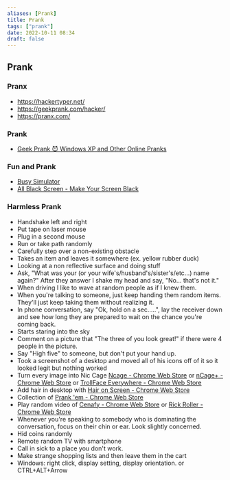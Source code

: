 ```yaml
---
aliases: [Prank]
title: Prank
tags: ["prank"]
date: 2022-10-11 08:34
draft: false
---
```


## Prank

### Pranx

- <https://hackertyper.net/>
- <https://geekprank.com/hacker/>
- <https://pranx.com/>

### Prank

- [Geek Prank 😈 Windows XP and Other Online Pranks](https://geekprank.com/)

### Fun and Prank

- [Busy Simulator](https://busysimulator.com/)
- [All Black Screen - Make Your Screen Black](https://allblackscreen.com/)

### Harmless Prank

- Handshake left and right
- Put tape on laser mouse
- Plug in a second mouse
- Run or take path randomly
- Carefully step over a non-existing obstacle
- Takes an item and leaves it somewhere (ex. yellow rubber duck)
- Looking at a non reflective surface and doing stuff
- Ask, "What was your (or your wife's/husband's/sister's/etc...) name again?" After they answer I shake my head and say, "No... that's not it."
- When driving I like to wave at random people as if I knew them.
- When you're talking to someone, just keep handing them random items. They'll just keep taking them without realizing it.
- In phone conversation, say "Ok, hold on a sec.....", lay the receiver down and see how long they are prepared to wait on the chance you're coming back.
- Starts staring into the sky
- Comment on a picture that "The three of you look great!" if there were 4 people in the picture.
- Say "High five" to someone, but don't put your hand up.
- Took a screenshot of a desktop and moved all of his icons off of it so it looked legit but nothing worked
- Turn every image into Nic Cage [Ncage - Chrome Web Store](https://chrome.google.com/webstore/detail/ncage/mpnfndnehgmmonhfcfdnaemdeokofgaf?hl=en) or [nCage+ - Chrome Web Store](https://chrome.google.com/webstore/detail/ncage%2B/blenoallcdijagcfhdbidjiimoandabh) or [TrollFace Everywhere - Chrome Web Store](https://chrome.google.com/webstore/detail/trollface-everywhere/afnpaldkfdjklpjphnpaokdafmgpidhn)
- Add hair in desktop with [Hair on Screen - Chrome Web Store](https://chrome.google.com/webstore/detail/hair-on-screen/egkikapjpndmjflbjjoondbihalgdjco/related)
- Collection of [Prank 'em - Chrome Web Store](https://chrome.google.com/webstore/detail/prank-em/beahjohmjaedaamelbphgpmopcigcegh)
- Play random video of [Cenafy - Chrome Web Store](https://chrome.google.com/webstore/detail/cenafy/ndchmakhfaakbkhnkdgambadneloplnn?hl=en) or [Rick Roller - Chrome Web Store](https://chrome.google.com/webstore/detail/rick-roller/mjklaailjabbidpmbngdceejclkbikib)
- Whenever you're speaking to somebody who is dominating the conversation, focus on their chin or ear. Look slightly concerned.
- Hid coins randomly
- Remote random TV with smartphone
- Call in sick to a place you don't work.
- Make strange shopping lists and then leave them in the cart
- Windows: right click, display setting, display orientation. or CTRL+ALT+Arrow
